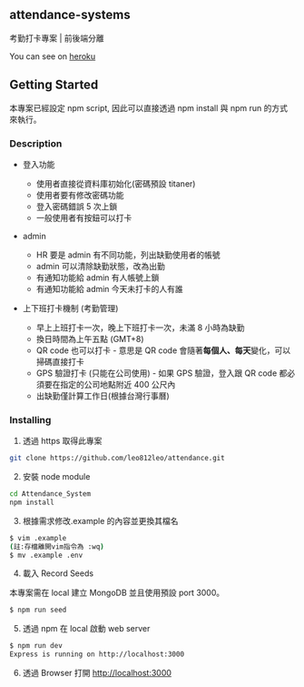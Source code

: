 ## attendance-systems
考勤打卡專案 | 前後端分離

You can see on [heroku](https://desolate-meadow-87848.herokuapp.com/)
## Getting Started

本專案已經設定 npm script, 因此可以直接透過 npm install 與 npm run 的方式來執行。

### Description
- 登入功能
    - 使用者直接從資料庫初始化(密碼預設 titaner)
    - 使用者要有修改密碼功能
    - 登入密碼錯誤 5 次上鎖
    - 一般使用者有按鈕可以打卡
    
- admin
    - HR 要是 admin 有不同功能，列出缺勤使用者的帳號
    - admin 可以清除缺勤狀態，改為出勤
    - 有通知功能給 admin 有人帳號上鎖
    - 有通知功能給 admin 今天未打卡的人有誰

- 上下班打卡機制 (考勤管理)
    - 早上上班打卡一次，晚上下班打卡一次，未滿 8 小時為缺勤
    - 換日時間為上午五點 (GMT+8)
    - QR code 也可以打卡 - 意思是 QR code 會隨著**每個人、每天**變化，可以掃碼直接打卡
    - GPS 驗證打卡 (只能在公司使用) - 如果 GPS 驗證，登入跟 QR code 都必須要在指定的公司地點附近 400 公尺內
    - 出缺勤僅計算工作日(根據台灣行事曆)

### Installing

1. 透過 https 取得此專案

```bash
git clone https://github.com/leo812leo/attendance.git
```

2. 安裝 node module

```bash
cd Attendance_System
npm install
```

3. 根據需求修改.example 的內容並更換其檔名

```bash
$ vim .example
(註:存檔離開vim指令為 :wq)
$ mv .example .env
```

4. 載入 Record Seeds

本專案需在 local 建立 MongoDB 並且使用預設 port 3000。

```bash
$ npm run seed
```

5. 透過 npm 在 local 啟動 web server

```bash
$ npm run dev
Express is running on http://localhost:3000
```

6. 透過 Browser 打開 [http://localhost:3000](http://localhost:3000)
